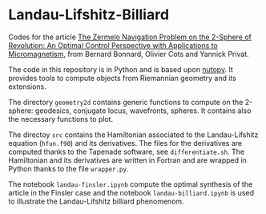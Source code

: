 # Landau-Lifshitz-Billiard

Codes for the article [The Zermelo Navigation Problem on the 2-Sphere of Revolution: An Optimal Control Perspective with Applications to Micromagnetism](https://hal.science/hal-04996987), from Bernard Bonnard, Olivier Cots and Yannick Privat.

The code in this repository is in Python and is based upon [nutopy](https://ct.gitlabpages.inria.fr/nutopy). It provides tools to compute objects from Riemannian geometry and its extensions. 

The directory `geometry2d` contains generic functions to compute on the 2-sphere: geodesics, conjugate locus, wavefronts, spheres. It contains also the necessary functions to plot.

The directoy `src` contains the Hamiltonian associated to the Landau-Lifshitz equation (`hfun.f90`) and its derivatives. The files for the derivatives are computed thanks to the Tapenade software, see `differentiate.sh`. The Hamiltonian and its derivatives are written in Fortran and are wrapped in Python thanks to the file `wrapper.py`. 

The notebook `landau-finsler.ipynb` compute the optimal synthesis of the article in the Finsler case and the notebook `landau-billiard.ipynb` is used to illustrate the Landau-Lifshitz billiard phenomenom.
